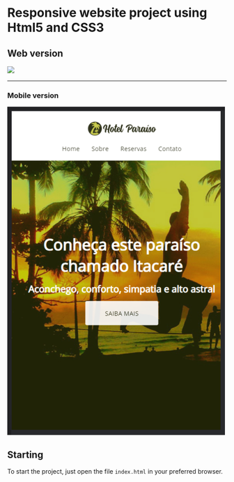 # Responsive website project using Html5 and CSS3
## Web version

<img src=".img/hotel_paraiso_print.png" width="500px" >

<hr/>

### Mobile version
<img src="./img/hotel_responsivo.png" width= "500px">

## Starting

To start the project, just open the file `index.html` in your preferred browser.